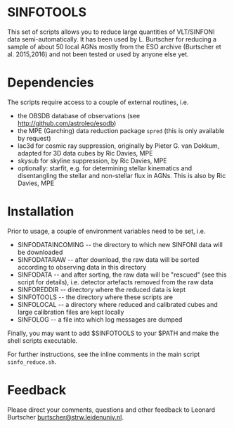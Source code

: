 # SINFOTOOLS
This set of scripts allows you to reduce large quantities of VLT/SINFONI data semi-automatically. It has been used by L. Burtscher for reducing a sample of about 50 local AGNs mostly from the ESO archive (Burtscher et al. 2015,2016) and not been tested or used by anyone else yet.

# Dependencies
The scripts require access to a couple of external routines, i.e.
* the OBSDB database of observations (see http://github.com/astroleo/esodb)
* the MPE (Garching) data reduction package `spred` (this is only available by request)
* lac3d for cosmic ray suppression, originally by Pieter G. van Dokkum, adapted for 3D data cubes by Ric Davies, MPE 
* skysub for skyline suppression, by Ric Davies, MPE 
* optionally: starfit, e.g. for determining stellar kinematics and disentangling the stellar and non-stellar flux in AGNs. This is also by Ric Davies, MPE 

# Installation
Prior to usage, a couple of environment variables need to be set, i.e.
* SINFODATAINCOMING -- the directory to which new SINFONI data will be downloaded
* SINFODATARAW -- after download, the raw data will be sorted according to observing data in this directory
* SINFODATA -- and after sorting, the raw data will be "rescued" (see this script for details), i.e. detector artefacts removed from the raw data
* SINFOREDDIR -- directory where the reduced data is kept
* SINFOTOOLS -- the directory where these scripts are
* SINFOLOCAL -- a directory where reduced and calibrated cubes and large calibration files are kept locally
* SINFOLOG -- a file into which log messages are dumped

Finally, you may want to add $SINFOTOOLS to your $PATH and make the shell scripts executable.

For further instructions, see the inline comments in the main script `sinfo_reduce.sh`.

# Feedback
Please direct your comments, questions and other feedback to Leonard Burtscher burtscher@strw.leidenuniv.nl.
